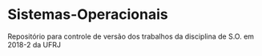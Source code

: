 # Sistemas-Operacionais
Repositório para controle de versão dos trabalhos da disciplina de S.O. em 2018-2 da UFRJ
